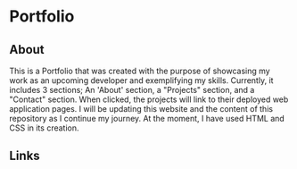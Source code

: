 # Portfolio

## About

This is a Portfolio that was created with the purpose of showcasing my work as an upcoming developer and exemplifying my skills. Currently, it includes 3 sections; An 'About' section, a "Projects" section, and a "Contact" section. When clicked, the projects will link to their deployed web application pages. I will be updating this website and the content of this repository as I continue my journey. At the moment, I have used HTML and CSS in its creation.  

## Links

